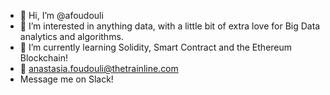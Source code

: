 - 👋 Hi, I’m @afoudouli
- 👀 I’m interested in anything data, with a little bit of extra love for Big Data analytics and algorithms.
- 🌱 I’m currently learning Solidity, Smart Contract and the Ethereum Blockchain!
-  📧 anastasia.foudouli@thetrainline.com
-  Message me on Slack!

<!---
afoudouli/afoudouli is a ✨ special ✨ repository because its `README.md` (this file) appears on your GitHub profile.
You can click the Preview link to take a look at your changes.
--->
